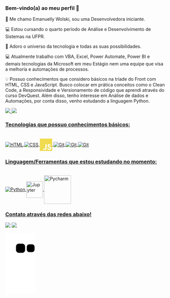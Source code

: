 ### Bem-vindo(a) ao meu perfil 🙂

📍 Me chamo Emanuelly Wolski, sou uma Desenvolvedora iniciante.

💻 Estou cursando o quarto período de Análise e Desenvolvimento de Sistemas na UFPR.

🚀 Adoro o universo da tecnologia e todas as suas possibilidades.

💻 Atualmente trabalho com VBA, Excel, Power Automate, Power BI e demais tecnologias da Microsoft em meu Estágio nem uma equipe que visa a melhoria e automações de processos.

💡 Possuo conhecimentos que considero básicos na tríade do Front com HTML, CSS e JavaScript. Busco colocar em prática conceitos como o Clean Code, a Responsividade e Versionamento de código que aprendi através do curso DevQuest. Além disso, tenho interesse em Análise de dados e Automações, por conta disso, venho estudando a linguagem Python.
 <div>
  <a href="https://github.com/Emanuelly-Wolski">
  <img height="180em" src="https://github-readme-stats.vercel.app/api?username=Emanuelly-Wolski&show_icons=true&theme=tokyonight&include_all_commits=true&count_private=true"/>
  <img height="180em" src="https://github-readme-stats.vercel.app/api/top-langs/?username=Emanuelly-Wolski&layout=compact&langs_count=6&theme=tokyonight"/>
</div>
 
 ### Tecnologias que possuo conhecimentos básicos:
<div style="display: inline_block"><br>
  <img align="center" title="HTML"alt="HTML" height="40"width="40" src="https://cdn.jsdelivr.net/gh/devicons/devicon/icons/html5/html5-plain-wordmark.svg">
  <img align="center" title="CSS"alt="CSS" height="40"width="40" src="https://cdn.jsdelivr.net/gh/devicons/devicon/icons/css3/css3-plain-wordmark.svg">
  <img align="center" title="Javascript" alt="Javascript" height="40"width="40" src="https://raw.githubusercontent.com/devicons/devicon/master/icons/javascript/javascript-plain.svg">
  <img align="center" title="Git"alt="Git" height="44"width="44" src="https://cdn.jsdelivr.net/gh/devicons/devicon/icons/git/git-plain-wordmark.svg" />
  <img align="center" title="Vs Code"alt="Git" height="40"width="40" src="https://cdn.jsdelivr.net/gh/devicons/devicon/icons/vscode/vscode-original-wordmark.svg" />
  <img align="center" title="Figma"alt="Git" height="40"width="40"src="https://cdn.jsdelivr.net/gh/devicons/devicon/icons/figma/figma-original.svg" />
</div>
 
 ### Linguagem/Ferramentas que estou estudando no momento:
 <div style="display: inline_block"><br>
   <img align="center" title="Python"alt="Python" height="52"width="52"src="https://cdn.jsdelivr.net/gh/devicons/devicon/icons/python/python-original-wordmark.svg" />
   <img align="center" title="Jupyter" height="52"width="52"src="https://cdn.jsdelivr.net/gh/devicons/devicon/icons/jupyter/jupyter-original-wordmark.svg" />
   <img align="center" title="Pycharm" height="90"width="85"src="https://cdn.jsdelivr.net/gh/devicons/devicon/icons/pycharm/pycharm-original-wordmark.svg" />
</div>
 
  ### Contato através das redes abaixo!
 
<div> 

  <a href = "mailto:wolski.reserva@gmail.com"><img src="https://img.shields.io/badge/-Gmail-%23333?style=for-the-badge&logo=gmail&logoColor=white" target="_blank"></a>
  <a href="https://www.linkedin.com/in/emanuelly-wolski" target="_blank"><img src="https://img.shields.io/badge/-LinkedIn-%230077B5?style=for-the-badge&logo=linkedin&logoColor=white" target="_blank"></a> 
 
  ![Snake animation](https://github.com/Emanuelly-Wolski/Emanuelly-Wolski/blob/output/github-contribution-grid-snake.svg)

</div>
